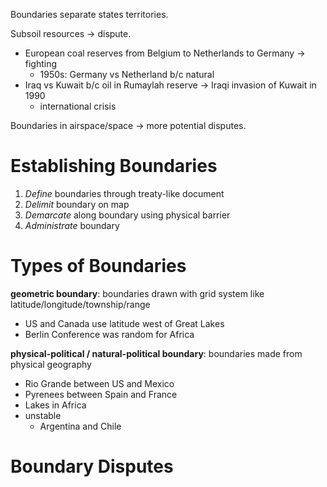 Boundaries separate states territories.

Subsoil resources -> dispute.
- European coal reserves from Belgium to Netherlands to Germany -> fighting
	-  1950s: Germany vs Netherland b/c natural
- Iraq vs Kuwait b/c oil in Rumaylah reserve -> Iraqi invasion of Kuwait in 1990
	- international crisis

Boundaries in airspace/space -> more potential disputes.

# Establishing Boundaries

1. *Define* boundaries through treaty-like document
2. *Delimit* boundary on map
3. *Demarcate* along boundary using physical barrier
4. *Administrate* boundary

# Types of Boundaries

**geometric boundary**: boundaries drawn with grid system like latitude/longitude/township/range
- US and Canada use latitude west of Great Lakes
- Berlin Conference was random for Africa

**physical-political / natural-political boundary**: boundaries made from physical geography
- Rio Grande between US and Mexico
- Pyrenees between Spain and France
- Lakes in Africa
- unstable
	- Argentina and Chile

# Boundary Disputes


